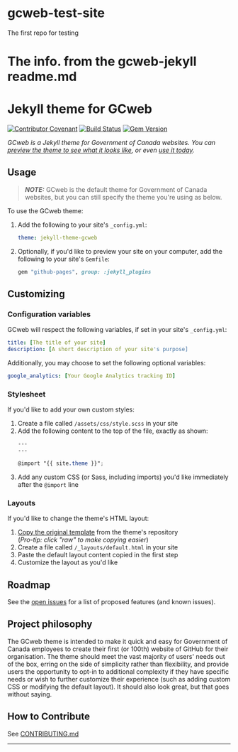 # gcweb-test-site
The first repo for testing 

# The info. from the gcweb-jekyll readme.md
# Jekyll theme for GCweb
[![Contributor Covenant](https://img.shields.io/badge/Contributor%20Covenant-v1.4%20adopted-ff69b4.svg)](code-of-conduct.md) [![Build Status](https://travis-ci.org/wet-boew/gcweb-jekyll.svg?branch=master)](https://travis-ci.org/wet-boew/gcweb-jekyll) [![Gem Version](https://badge.fury.io/rb/jekyll-theme-gcweb.svg)](https://badge.fury.io/rb/jekyll-theme-gcweb)

*GCweb is a Jekyll theme for Government of Canada websites. You can [preview the theme to see what it looks like](http://wet-boew.github.io/gcweb-jekyll), or even [use it today](#usage).*

## Usage

> **_NOTE:_** GCweb is the default theme for Government of Canada websites, but you can still specify the theme you're using as below.

To use the GCweb theme:

1. Add the following to your site's `_config.yml`:

    ```yml
    theme: jekyll-theme-gcweb
    ```

2. Optionally, if you'd like to preview your site on your computer, add the following to your site's `Gemfile`:

    ```ruby
    gem "github-pages", group: :jekyll_plugins
    ```



## Customizing

### Configuration variables

GCweb will respect the following variables, if set in your site's `_config.yml`:

```yml
title: [The title of your site]
description: [A short description of your site's purpose]
```

Additionally, you may choose to set the following optional variables:

```yml
google_analytics: [Your Google Analytics tracking ID]
```

### Stylesheet

If you'd like to add your own custom styles:

1. Create a file called `/assets/css/style.scss` in your site
2. Add the following content to the top of the file, exactly as shown:
    ```scss
    ---
    ---

    @import "{{ site.theme }}";
    ```
3. Add any custom CSS (or Sass, including imports) you'd like immediately after the `@import` line

### Layouts

If you'd like to change the theme's HTML layout:

1. [Copy the original template](https://github.com/wet-boew/gcweb-jekyll/blob/master/_layouts/default.html) from the theme's repository<br />(*Pro-tip: click "raw" to make copying easier*)
2. Create a file called `/_layouts/default.html` in your site
3. Paste the default layout content copied in the first step
4. Customize the layout as you'd like

## Roadmap

See the [open issues](https://github.com/wet-boew/gcweb-jekyll/issues) for a list of proposed features (and known issues).

## Project philosophy

The GCweb theme is intended to make it quick and easy for Government of Canada employees to create their first (or 100th) website of GitHub for their organisation. The theme should meet the vast majority of users' needs out of the box, erring on the side of simplicity rather than flexibility, and provide users the opportunity to opt-in to additional complexity if they have specific needs or wish to further customize their experience (such as adding custom CSS or modifying the default layout). It should also look great, but that goes without saying.

## How to Contribute

See [CONTRIBUTING.md](CONTRIBUTING.md)

------
